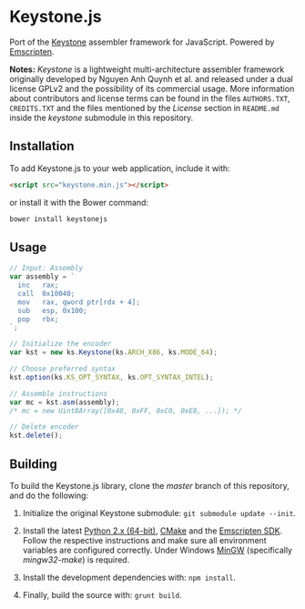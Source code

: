 Keystone.js
===========

Port of the [Keystone](https://github.com/keystone-engine/keystone) assembler framework for JavaScript. Powered by [Emscripten](https://github.com/kripken/emscripten).

**Notes:** _Keystone_ is a lightweight multi-architecture assembler framework originally developed by Nguyen Anh Quynh et al. and released under a dual license GPLv2 and the possibility of its commercial usage. More information about contributors and license terms can be found in the files `AUTHORS.TXT`, `CREDITS.TXT` and the files mentioned by the *License* section in `README.md` inside the *keystone* submodule in this repository.

## Installation
To add Keystone.js to your web application, include it with:
```html
<script src="keystone.min.js"></script>
```
or install it with the Bower command:
```bash
bower install keystonejs
```

## Usage                                                      
```javascript
// Input: Assembly
var assembly = `
  inc   rax;
  call  0x10040;
  mov   rax, qword ptr[rdx + 4];
  sub   esp, 0x100;
  pop   rbx;
`;

// Initialize the encoder
var kst = new ks.Keystone(ks.ARCH_X86, ks.MODE_64);

// Choose preferred syntax
kst.option(ks.KS_OPT_SYNTAX, ks.OPT_SYNTAX_INTEL);

// Assemble instructions
var mc = kst.asm(assembly);
/* mc = new Uint8Array([0x48, 0xFF, 0xC0, 0xE8, ...]); */

// Delete encoder
kst.delete();
```

## Building
To build the Keystone.js library, clone the *master* branch of this repository, and do the following:

1. Initialize the original Keystone submodule: `git submodule update --init`.

2. Install the latest [Python 2.x (64-bit)](https://www.python.org/downloads/), [CMake](http://www.cmake.org/download/) and the [Emscripten SDK](http://kripken.github.io/emscripten-site/docs/getting_started/downloads.html). Follow the respective instructions and make sure all environment variables are configured correctly. Under Windows [MinGW](http://www.mingw.org/) (specifically *mingw32-make*) is required.

3. Install the development dependencies with: `npm install`.

4. Finally, build the source with: `grunt build`.
